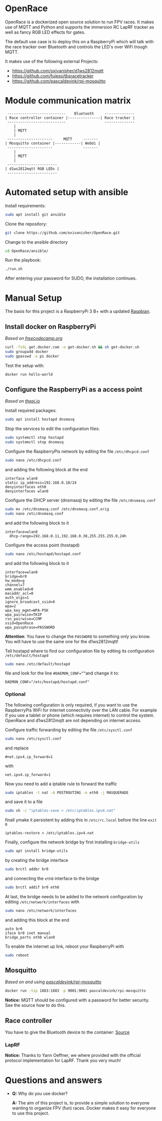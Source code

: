 # OpenRace

OpenRace is a dockerized open source solution to run FPV races. It makes use of MQTT and Python and supports the immersion RC LapRF tracker as well as fancy RGB LED effects for gates.

The default use case is to deploy this on a RaspberryPi which will talk with the race tracker over Bluetooth and controls the LED's over WiFi trough MQTT.

It makes use of the following external Projects:
* https://github.com/oxivanisher/d1ws2812mqtt
* https://github.com/fujexo/tbsracetracker
* https://github.com/pascaldevink/rpi-mosquitto

# Module communication matrix
```
 ---------------------------    Bluetooth     --------------
| Race controller container |---------------| Race tracker |
 ---------------------------                  --------------
    |
    | MQTT
    |
 ---------------------     MQTT     -------
| Mosquitto container |------------| WebUi |
 ---------------------              -------
    |
    | MQTT
    |
 -----------------------
| d1ws2812mqtt RGB LEDs |
 -----------------------
```

# Automated setup with ansible
Install requirements:
```bash
sudo apt install git ansible
```
Clone the repository:
```bash
git clone https://github.com/oxivanisher/OpenRace.git
```
Change to the ansible directory
```bash
cd OpenRace/ansible/
```
Run the playbook:
```bash
./run.sh
```
After entering your password for SUDO, the installation continues.

# Manual Setup

The basis for this project is a  RaspberryPi 3 B+ with a updated [Raspbian](http://www.raspbian.org/).

## Install docker on RaspberryPi
*Based on [freecodecamp.org](https://medium.freecodecamp.org/the-easy-way-to-set-up-docker-on-a-raspberry-pi-7d24ced073ef)*

```bash
curl -fsSL get.docker.com -o get-docker.sh && sh get-docker.sh
sudo groupadd docker
sudo gpasswd -a pi docker
```

Test the setup with:
```bash
docker run hello-world
```

## Configure the RaspberryPi as a access point
*Based on [thepi.io](https://thepi.io/how-to-use-your-raspberry-pi-as-a-wireless-access-point/)*


Install required packages:

```bash
sudo apt install hostapd dnsmasq
```

Stop the services to edit the configuration files:
```bash
sudo systemctl stop hostapd
sudo systemctl stop dnsmasq
```

Configure the RaspberryPis network by editing the file `/etc/dhcpcd.conf`
```bash
sudo nano /etc/dhcpcd.conf
```
and adding the following block at the end
```
interface wlan0
static ip_address=192.168.0.10/24
denyinterfaces eth0
denyinterfaces wlan0
```

Configure the DHCP server (dnsmasq) by editing the file `/etc/dnsmasq.conf`
```bash
sudo mv /etc/dnsmasq.conf /etc/dnsmasq.conf.orig
sudo nano /etc/dnsmasq.conf
```
and add the following block to it
```
interface=wlan0
  dhcp-range=192.168.0.11,192.168.0.30,255.255.255.0,24h
```

Configure the access point (hostapd)
```bash
sudo nano /etc/hostapd/hostapd.conf
```
and add the following block to it
```
interface=wlan0
bridge=br0
hw_mode=g
channel=7
wmm_enabled=0
macaddr_acl=0
auth_algs=1
ignore_broadcast_ssid=0
wpa=2
wpa_key_mgmt=WPA-PSK
wpa_pairwise=TKIP
rsn_pairwise=CCMP
ssid=OpenRace
wpa_passphrase=PASSWORD
```
**Attention**: You have to change the `PASSWORD` to something only you know. You will have to use the same one for the d1ws2812mqtt!

Tell hostapd where to find our configuration file by editing its configuration `/etc/default/hostapd`
```bash
sudo nano /etc/default/hostapd
```
file and look for the line `#DAEMON_CONF=””`and change it to:
```
DAEMON_CONF="/etc/hostapd/hostapd.conf"
```

### Optional

The following configuration is only required, if you want to use the RaspberryPis WiFi for internet connectivity over the LAN cable. For example if you use a tablet or phone (which requires internet) to control the system. OpenRace and d1ws2812mqtt are not depending on internet access.

Configure traffic forwarding by editing the file `/etc/sysctl.conf`
```bash
sudo nano /etc/sysctl.conf
```
and replace
```
#net.ipv4.ip_forward=1
```
with
```
net.ipv4.ip_forward=1
```

Now you need to add a iptable rule to forward the traffic
```bash
sudo iptables -t nat -A POSTROUTING -o eth0 -j MASQUERADE
```
and save it to a file
```bash
sudo sh -c "iptables-save > /etc/iptables.ipv4.nat"
```
finall ymake it persistent by adding this in `/etc/rc.local` before the line `exit 0`
```
iptables-restore < /etc/iptables.ipv4.nat
```


Finally, configure the network bridge by first installing `bridge-utils`
```bash
sudo apt install bridge-utils
```
by creating the bridge interface
```bash
sudo brctl addbr br0
```
and connecting the `eth0` interface to the bridge
```bash
sudo brctl addif br0 eth0
```
At last, the bridge needs to be added to the network configuration by editing `/etc/network/interfaces` with
```bash
sudo nano /etc/network/interfaces
```
and adding this block at the end
```
auto br0
iface br0 inet manual
bridge_ports eth0 wlan0
```

To enable the internet up link, reboot your RaspberryPi with
```bash
sudo reboot
```


## Mosquitto
*Based on and using [pascaldevink/rpi-mosquitto](https://github.com/pascaldevink/rpi-mosquitto)*

```bash
docker run -tip 1883:1883 -p 9001:9001 pascaldevink/rpi-mosquitto
```

**Notice:** MQTT should be configured with a password for better security. See the source how to do this.


## Race controller

You have to give the Bluetooth device to the container: [Source](https://stackoverflow.com/questions/24225647/docker-a-way-to-give-access-to-a-host-usb-or-serial-device/24231872#24231872)

### LapRF

**Notice:** Thanks to Yann Oeffner, we where provided with the official protocol implementation for LapRF. Thank you very much!

# Questions and answers
* **Q:** Why do you use docker?

  **A:** The aim of this project is, to provide a simple solution to everyone wanting to organize FPV (fun) races. Docker makes it easy for everyone to use this project.
